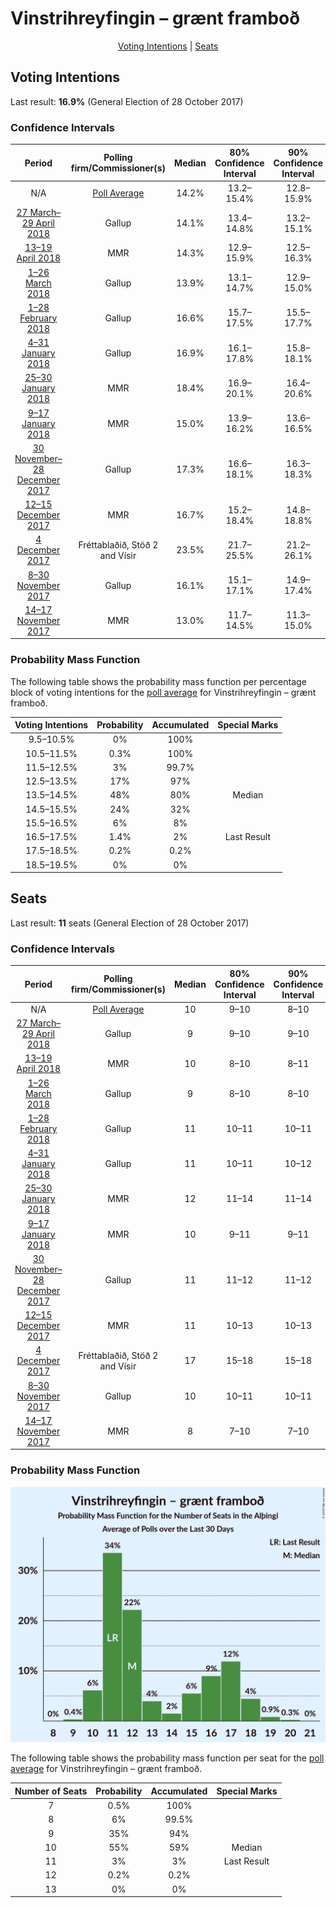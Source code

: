 # Vinstrihreyfingin – grænt framboð

<p align="center"><a href="#voting-intentions">Voting Intentions</a> | <a href="#seats">Seats</a></p>

## Voting Intentions

Last result: **16.9%** (General Election of 28 October 2017)

### Confidence Intervals

| Period     | Polling firm/Commissioner(s) | Median | 80% Confidence Interval | 90% Confidence Interval | 95% Confidence Interval | 99% Confidence Interval |
|:----------:|:----------------:|:-----------:|:-----------------------:|:-----------------------:|:-----------------------:|:-----------------------:|
| N/A | [Poll Average](average.html) | 14.2% | 13.2–15.4% | 12.8–15.9% | 12.5–16.3% | 11.8–17.2% |
| [27 March–29 April 2018](2018-04-29-Gallup.html) | Gallup | 14.1% | 13.4–14.8% | 13.2–15.1% | 13.0–15.2% | 12.7–15.6% |
| [13–19 April 2018](2018-04-19-MMR.html) | MMR | 14.3% | 12.9–15.9% | 12.5–16.3% | 12.2–16.7% | 11.5–17.5% |
| [1–26 March 2018](2018-03-26-Gallup.html) | Gallup | 13.9% | 13.1–14.7% | 12.9–15.0% | 12.7–15.2% | 12.4–15.6% |
| [1–28 February 2018](2018-02-28-Gallup.html) | Gallup | 16.6% | 15.7–17.5% | 15.5–17.7% | 15.3–17.9% | 14.9–18.4% |
| [4–31 January 2018](2018-01-31-Gallup.html) | Gallup | 16.9% | 16.1–17.8% | 15.8–18.1% | 15.6–18.3% | 15.2–18.7% |
| [25–30 January 2018](2018-01-30-MMR.html) | MMR | 18.4% | 16.9–20.1% | 16.4–20.6% | 16.1–21.0% | 15.3–21.9% |
| [9–17 January 2018](2018-01-17-MMR.html) | MMR | 15.0% | 13.9–16.2% | 13.6–16.5% | 13.3–16.8% | 12.8–17.4% |
| [30 November–28 December 2017](2017-12-28-Gallup.html) | Gallup | 17.3% | 16.6–18.1% | 16.3–18.3% | 16.2–18.5% | 15.8–18.9% |
| [12–15 December 2017](2017-12-15-MMR.html) | MMR | 16.7% | 15.2–18.4% | 14.8–18.8% | 14.4–19.2% | 13.7–20.0% |
| [4 December 2017](2017-12-04-Fréttablaðið-Stöð2-Vísir.html) | Fréttablaðið, Stöð 2 and Vísir | 23.5% | 21.7–25.5% | 21.2–26.1% | 20.7–26.6% | 19.8–27.5% |
| [8–30 November 2017](2017-11-30-Gallup.html) | Gallup | 16.1% | 15.1–17.1% | 14.9–17.4% | 14.6–17.6% | 14.2–18.1% |
| [14–17 November 2017](2017-11-17-MMR.html) | MMR | 13.0% | 11.7–14.5% | 11.3–15.0% | 11.0–15.3% | 10.4–16.1% |

### Probability Mass Function

The following table shows the probability mass function per percentage block of voting intentions for the [poll average](average.html) for Vinstrihreyfingin – grænt framboð.

| Voting Intentions | Probability | Accumulated | Special Marks |
|:-----------------:|:-----------:|:-----------:|:-------------:|
| 9.5–10.5% | 0% | 100% |  |
| 10.5–11.5% | 0.3% | 100% |  |
| 11.5–12.5% | 3% | 99.7% |  |
| 12.5–13.5% | 17% | 97% |  |
| 13.5–14.5% | 48% | 80% | Median |
| 14.5–15.5% | 24% | 32% |  |
| 15.5–16.5% | 6% | 8% |  |
| 16.5–17.5% | 1.4% | 2% | Last Result |
| 17.5–18.5% | 0.2% | 0.2% |  |
| 18.5–19.5% | 0% | 0% |  |


## Seats

Last result: **11** seats (General Election of 28 October 2017)

### Confidence Intervals

| Period     | Polling firm/Commissioner(s) | Median | 80% Confidence Interval | 90% Confidence Interval | 95% Confidence Interval | 99% Confidence Interval |
|:----------:|:----------------:|:------:|:-----------------------:|:-----------------------:|:-----------------------:|:-----------------------:|
| N/A | [Poll Average](average.html) | 10 | 9–10 | 8–10 | 8–11 | 8–11 |
| [27 March–29 April 2018](2018-04-29-Gallup.html) | Gallup | 9 | 9–10 | 9–10 | 9–10 | 8–11 |
| [13–19 April 2018](2018-04-19-MMR.html) | MMR | 10 | 8–10 | 8–11 | 8–11 | 7–11 |
| [1–26 March 2018](2018-03-26-Gallup.html) | Gallup | 9 | 8–10 | 8–10 | 8–10 | 8–10 |
| [1–28 February 2018](2018-02-28-Gallup.html) | Gallup | 11 | 10–11 | 10–11 | 10–12 | 10–12 |
| [4–31 January 2018](2018-01-31-Gallup.html) | Gallup | 11 | 10–11 | 10–12 | 10–12 | 10–13 |
| [25–30 January 2018](2018-01-30-MMR.html) | MMR | 12 | 11–14 | 11–14 | 11–14 | 10–15 |
| [9–17 January 2018](2018-01-17-MMR.html) | MMR | 10 | 9–11 | 9–11 | 9–11 | 8–11 |
| [30 November–28 December 2017](2017-12-28-Gallup.html) | Gallup | 11 | 11–12 | 11–12 | 10–12 | 10–13 |
| [12–15 December 2017](2017-12-15-MMR.html) | MMR | 11 | 10–13 | 10–13 | 10–13 | 9–14 |
| [4 December 2017](2017-12-04-Fréttablaðið-Stöð2-Vísir.html) | Fréttablaðið, Stöð 2 and Vísir | 17 | 15–18 | 15–18 | 14–19 | 14–20 |
| [8–30 November 2017](2017-11-30-Gallup.html) | Gallup | 10 | 10–11 | 10–11 | 10–12 | 9–12 |
| [14–17 November 2017](2017-11-17-MMR.html) | MMR | 8 | 7–10 | 7–10 | 7–10 | 6–10 |

### Probability Mass Function

![Graph with seats probability mass function not yet produced](average-seats-pmf-vinstrihreyfingin–græntframboð.png "Seats Probability Mass Function")

The following table shows the probability mass function per seat for the [poll average](average.html) for Vinstrihreyfingin – grænt framboð.

| Number of Seats | Probability | Accumulated | Special Marks |
|:---------------:|:-----------:|:-----------:|:-------------:|
| 7 | 0.5% | 100% |  |
| 8 | 6% | 99.5% |  |
| 9 | 35% | 94% |  |
| 10 | 55% | 59% | Median |
| 11 | 3% | 3% | Last Result |
| 12 | 0.2% | 0.2% |  |
| 13 | 0% | 0% |  |


